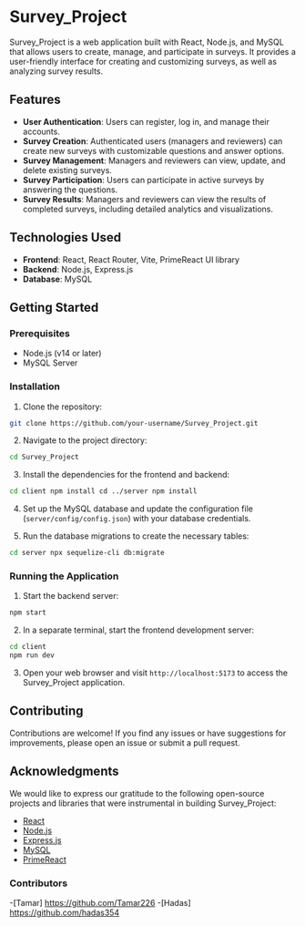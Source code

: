 # Survey_Project

Survey_Project is a web application built with React, Node.js, and MySQL that allows users to create, manage, and participate in surveys. It provides a user-friendly interface for creating and customizing surveys, as well as analyzing survey results.

## Features

- **User Authentication**: Users can register, log in, and manage their accounts.
- **Survey Creation**: Authenticated users (managers and reviewers) can create new surveys with customizable questions and answer options.
- **Survey Management**: Managers and reviewers can view, update, and delete existing surveys.
- **Survey Participation**: Users can participate in active surveys by answering the questions.
- **Survey Results**: Managers and reviewers can view the results of completed surveys, including detailed analytics and visualizations.

## Technologies Used

- **Frontend**: React, React Router, Vite, PrimeReact UI library
- **Backend**: Node.js, Express.js
- **Database**: MySQL

## Getting Started

### Prerequisites

- Node.js (v14 or later)
- MySQL Server

### Installation

1. Clone the repository:



```sh
git clone https://github.com/your-username/Survey_Project.git
```

2. Navigate to the project directory:



```sh
cd Survey_Project
```

3. Install the dependencies for the frontend and backend:



```sh
cd client npm install cd ../server npm install
```

4. Set up the MySQL database and update the configuration file (`server/config/config.json`) with your database credentials.

5. Run the database migrations to create the necessary tables:



```sh
cd server npx sequelize-cli db:migrate
```

### Running the Application

1. Start the backend server:



```sh
npm start
```

2. In a separate terminal, start the frontend development server:



```sh
cd client 
npm run dev
```

3. Open your web browser and visit `http://localhost:5173` to access the Survey_Project application.

## Contributing

Contributions are welcome! If you find any issues or have suggestions for improvements, please open an issue or submit a pull request.

## Acknowledgments

We would like to express our gratitude to the following open-source projects and libraries that were instrumental in building Survey_Project:

- [React](https://reactjs.org/)
- [Node.js](https://nodejs.org/)
- [Express.js](https://expressjs.com/)
- [MySQL](https://www.mysql.com/)
- [PrimeReact](https://www.primefaces.org/primereact/)

### Contributors

-[Tamar] https://github.com/Tamar226
-[Hadas] https://github.com/hadas354